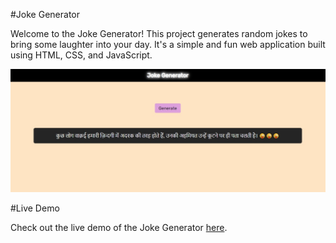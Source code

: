 #Joke Generator

Welcome to the Joke Generator! This project generates random jokes to bring some laughter into your day. It's a simple and fun web application built using HTML, CSS, and JavaScript.

![Joke Generator](/Project%20Details/Joke%20Generator%20Demo.jpeg)

#Live Demo

Check out the live demo of the Joke Generator [here](https://uzaifm127.github.io/Joke_Generator/).
